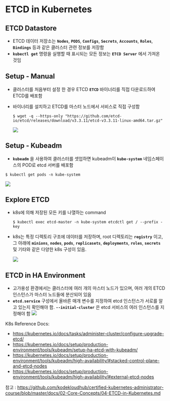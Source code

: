 # ETCD in Kubernetes

## ETCD Datastore
- ETCD 데이터 저장소는 **`Nodes`**, **`PODS`**, **`Configs`**, **`Secrets`**, **`Accounts`**, **`Roles`**, **`Bindings`** 등과 같은 클러스터 관련 정보를 저장함
- **`kubectl get`** 명령을 실행할 때 표시되는 모든 정보는 **`ETCD Server`** 에서 가져온 것임

## Setup - Manual
- 클러스터를 처음부터 설정 한 경우 ETCD  **`ETCD`** 바이너리를 직접 다운로드하여 ETCD를 배포함
- 바이너리를 설치하고 ETCD를 마스터 노드에서 서비스로 직접 구성함
  ```
  $ wget -q --https-only "https://github.com/etcd-io/etcd/releases/download/v3.3.11/etcd-v3.3.11-linux-amd64.tar.gz"
  ```

  <img src = https://github.com/kodekloudhub/certified-kubernetes-administrator-course/blob/master/images/etcd.PNG>
  
## Setup - Kubeadm
-  **`kubeadm`** 을 사용하여 클러스터를 셋업하면 kubeadm이 **`kube-system`** 네임스페이스의 POD로 etcd 서버를 배포함
  ```
  $ kubectl get pods -n kube-system
  ```
  <img src = https://github.com/kodekloudhub/certified-kubernetes-administrator-course/blob/master/images/etcd1.PNG>

## Explore ETCD
- k8s에 의해 저장된 모든 키를 나열하는 command
  ```
  $ kubectl exec etcd-master -n kube-system etcdctl get / --prefix -key
  ```
- k8s는 특정 디렉토리 구조에 데이터를 저장하며, root 디렉토리는 **`registry`** 이고, 그 아래에 **`minions`**, **`nodes`**, **`pods`**, **`replicasets`**, **`deployments`**, **`roles`**, **`secrets`** 및 기타와 같은 다양한 k8s 구성이 있음.
  
  <img src = https://github.com/kodekloudhub/certified-kubernetes-administrator-course/blob/master/images/etcdctl1.PNG>

## ETCD in HA Environment
   - 고가용성 환경에서는 클러스터에 여러 개의 마스터 노드가 있으며, 여러 개의 ETCD 인스턴스가 마스터 노드들에 분산되어 있음
   -  **`etcd.service`** 구성에서 올바른 매개 변수를 지정하여 etcd 인스턴스가 서로를 알고 있는지 확인해야 함. **`--initial-cluster`** 은 etcd 서비스의 여러 인스턴스를 지정해야 함
     <img src = https://github.com/kodekloudhub/certified-kubernetes-administrator-course/blob/master/images/etcd-ha.PNG>

K8s Reference Docs:
- https://kubernetes.io/docs/tasks/administer-cluster/configure-upgrade-etcd/
- https://kubernetes.io/docs/setup/production-environment/tools/kubeadm/setup-ha-etcd-with-kubeadm/
- https://kubernetes.io/docs/setup/production-environment/tools/kubeadm/high-availability/#stacked-control-plane-and-etcd-nodes
- https://kubernetes.io/docs/setup/production-environment/tools/kubeadm/high-availability/#external-etcd-nodes

참고 : https://github.com/kodekloudhub/certified-kubernetes-administrator-course/blob/master/docs/02-Core-Concepts/04-ETCD-in-Kubernetes.md
